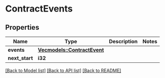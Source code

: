 # ContractEvents

## Properties

Name | Type | Description | Notes
------------ | ------------- | ------------- | -------------
**events** | [**Vec<models::ContractEvent>**](ContractEvent.md) |  | 
**next_start** | **i32** |  | 

[[Back to Model list]](../README.md#documentation-for-models) [[Back to API list]](../README.md#documentation-for-api-endpoints) [[Back to README]](../README.md)


